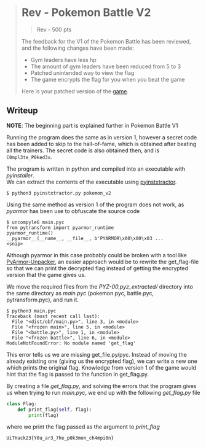 > # Rev - Pokemon Battle V2
> > Rev - 500 pts
>
> The feedback for the V1 of the Pokemon Battle has been reviewed, and the following changes have been made:
> - Gym leaders have less hp
> - The amount of gym leaders have been reduced from 5 to 3
> - Patched unintended way to view the flag
> - The game encrypts the flag for you when you beat the game
>
> Here is your patched version of the [game](src/pokemon).
## Writeup
**NOTE**: The beginning part is explained further in Pokemon Battle V1 <br>

Running the program does the same as in version 1, however a secret code has been added to skip to the hall-of-fame, which is obtained after beating all the trainers. The secret code is also obtained then, and is `C0mpl3te_P0ked3x`.

The program is written in python and compiled into an executable with _pyinstaller_.<br>
We can extract the contents of the executable using [pyinstxtractor](https://github.com/extremecoders-re/pyinstxtractor).
```command
$ python3 pyinstxtractor.py pokemon_v2
```
Using the same method as version 1 of the program does not work, as _pyarmor_ has been use to obfuscate the source code
```command
$ uncompyle6 main.pyc
from pytransform import pyarmor_runtime
pyarmor_runtime()
__pyarmor__(__name__, __file__, b'PYARMOR\x00\x00\x03 ...
<snip>
```

Although pyarmor in this case probably could be broken with a tool like [PyArmor-Unpacker](https://github.com/Svenskithesource/PyArmor-Unpacker), an easier approach would be to rewrite the get_flag-file so that we can print the decrypted flag instead of getting the encrypted version that the game gives us. <br>

We move the required files from the _PYZ-00.pyz_extracted/_ directory into the same directory as _main.pyc_ (pokemon.pyc, battle.pyc, pytransform.pyc), and run it.  

```command
$ python3 main.pyc
Traceback (most recent call last):
  File "<dist/obf/main.py>", line 3, in <module>
  File "<frozen main>", line 5, in <module>
  File "<battle.py>", line 1, in <module>
  File "<frozen battle>", line 6, in <module>
ModuleNotFoundError: No module named 'get_flag'
```
This error tells us we are missing get\_file.py/pyc. Instead of moving the already existing one (giving us the encrypted flag), we can write a new one which prints the original flag. Knowledge from version 1 of the game would hint that the flag is passed to the function in get\_flag.py. <br>

By creating a file *get\_flag.py*, and solving the errors that the program gives us when trying to run *main.pyc*, we end up with the following *get\_flag.py* file
```python
class Flag:
	def print_flag(self, flag):
		print(flag)
```
where we print the flag passed as the argument to _print\_flag_
```
UiTHack23{Y0u_ar3_7he_p0k3mon_ch4mpi0n}
```
